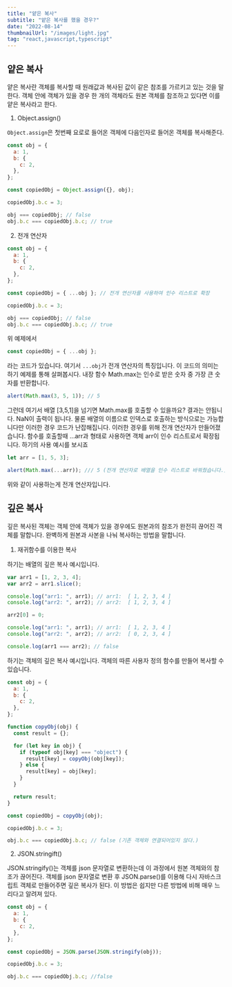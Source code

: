```yaml
---
title: "얕은 복사"
subtitle: "얕은 복사를 했을 경우?"
date: "2022-08-14"
thumbnailUrl: "/images/light.jpg"
tag: "react,javascript,typescript"
---
```


## 얕은 복사

얕은 복사란 객체를 복사할 때 원래값과 복사된 값이 같은 참조를
가르키고 있는 것을 말한다. 객체 안에 객체가 있을 경우 한 개의 객체라도
원본 객체를 참조하고 있다면 이를 얕은 복사라고 한다.

1. Object.assign()

`Object.assign`은 첫번째 요로로 들어온 객체에 다음인자로 들어온 객체를 복사해준다.

```javascript
const obj = {
  a: 1,
  b: {
    c: 2,
  },
};

const copiedObj = Object.assign({}, obj);

copiedObj.b.c = 3;

obj === copiedObj; // false
obj.b.c === copiedObj.b.c; // true
```

2. 전개 연산자

```javascript
const obj = {
  a: 1,
  b: {
    c: 2,
  },
};

const copiedObj = { ...obj }; // 전개 연산자를 사용하여 인수 리스트로 확장

copiedObj.b.c = 3;

obj === copiedObj; // false
obj.b.c === copiedObj.b.c; // true
```

위 예제에서

```javascript
const copiedObj = { ...obj };
```

라는 코드가 있습니다. 여기서 `...obj`가 전개 연산자의 특징입니다. 이 코드의 의미는 하기 예제를 통해 살펴봅시다.
내장 함수 Math.max는 인수로 받은 숫자 중 가장 큰 숫자를 반환합니다.

```javascript
alert(Math.max(3, 5, 1)); // 5
```

그런데 여기서 배열 [3,5,1]을 넘기면 Math.max를 호출할 수 있을까요?
결과는 안됩니다. NaN이 출력이 됩니다. 물론 배열의 이름으로
인덱스로 호출하는 방식으로는 가능합니다만 이러한 경우 코드가 난잡해집니다.
이러한 경우를 위해 전개 연산자가 만들어졌습니다.
함수를 호출할때 ...arr과 형태로 사용하면 객체 arr이 인수 리스트로서 확장됩니다.
하기의 사용 예시를 보시죠

```javascript
let arr = [1, 5, 3];

alert(Math.max(...arr)); /// 5 (전개 연산자로 배열을 인수 리스트로 바꿔줬습니다.)
```

위와 같이 사용하는게 전개 연산자입니다.

## 깊은 복사

깊은 복사된 객체는 객체 안에 객체가 있을 경우에도 원본과의 참조가 완전히 끊어진 객체를 말합니다.
완벽하게 원본과 사본을 나눠 복사하는 방법을 말합니다.

1. 재귀함수를 이용한 복사

하기는 배열의 깊은 복사 예시입니다.

```javascript
var arr1 = [1, 2, 3, 4];
var arr2 = arr1.slice();

console.log("arr1: ", arr1); // arr1:  [ 1, 2, 3, 4 ]
console.log("arr2: ", arr2); // arr2:  [ 1, 2, 3, 4 ]

arr2[0] = 0;

console.log("arr1: ", arr1); // arr1:  [ 1, 2, 3, 4 ]
console.log("arr2: ", arr2); // arr2:  [ 0, 2, 3, 4 ]

console.log(arr1 === arr2); // false
```

하기는 객체의 깊은 복사 예시입니다.
객체의 따른 사용자 정의 함수를 만들어 복사할 수 있습니다.

```javascript
const obj = {
  a: 1,
  b: {
    c: 2,
  },
};

function copyObj(obj) {
  const result = {};

  for (let key in obj) {
    if (typeof obj[key] === "object") {
      result[key] = copyObj(obj[key]);
    } else {
      result[key] = obj[key];
    }
  }

  return result;
}

const copiedObj = copyObj(obj);

copiedObj.b.c = 3;

obj.b.c === copiedObj.b.c; // false (기존 객체와 연결되어있지 않다.)
```

2. JSON.stringift()

JSON.stringify()는 객체를 json 문자열로 변환하는데 이 과정에서 원본 객체와의 참조가 끊어진다.
객체를 json 문자열로 변환 후 JSON.parse()를 이용해 다시 자바스크립트 객체로 만들어주면 깊은 복사가 된다.
이 방법은 쉽지만 다른 방법에 비해 매우 느리다고 알려져 있다.

```javascript
const obj = {
  a: 1,
  b: {
    c: 2,
  },
};

const copiedObj = JSON.parse(JSON.stringify(obj));

copiedObj.b.c = 3;

obj.b.c === copiedObj.b.c; //false
```
